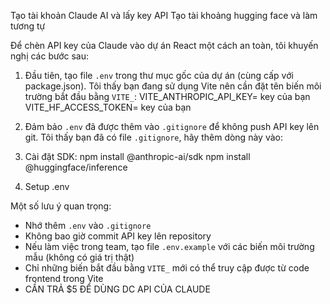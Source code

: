 Tạo tài khoản Claude AI và lấy key API
Tạo tài khoảng hugging face và làm tương tự 

Để chèn API key của Claude vào dự án React một cách an toàn, tôi khuyến nghị các bước sau:

1. Đầu tiên, tạo file `.env` trong thư mục gốc của dự án (cùng cấp với package.json). Tôi thấy bạn đang sử dụng Vite nên cần đặt tên biến môi trường bắt đầu bằng `VITE_`:
VITE_ANTHROPIC_API_KEY= key của bạn
VITE_HF_ACCESS_TOKEN= key của bạn

2. Đảm bảo `.env` đã được thêm vào `.gitignore` để không push API key lên git. Tôi thấy bạn đã có file `.gitignore`, hãy thêm dòng này vào:

4. Cài đặt SDK:
npm install @anthropic-ai/sdk
npm install @huggingface/inference
5. Setup .env


Một số lưu ý quan trọng:
- Nhớ thêm `.env` vào `.gitignore`
- Không bao giờ commit API key lên repository
- Nếu làm việc trong team, tạo file `.env.example` với các biến môi trường mẫu (không có giá trị thật)
- Chỉ những biến bắt đầu bằng `VITE_` mới có thể truy cập được từ code frontend trong Vite
- CẦN TRẢ $5 ĐỂ DÙNG DC API CỦA CLAUDE